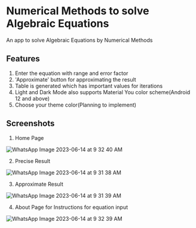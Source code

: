 # Numerical Methods to solve Algebraic Equations

An app to solve Algebraic Equations by Numerical Methods

## Features
1. Enter the equation with range and error factor
2. 'Approximate' button for approximating the result
3. Table is generated which has important values for iterations
4. Light and Dark Mode also supports Material You color scheme(Android 12 and above)
5. Choose your theme color(Planning to implement)

## Screenshots

1. Home Page


![WhatsApp Image 2023-06-14 at 9 32 40 AM](https://github.com/siddhesh12323/maths_algorithms/assets/98269363/497d2f70-3655-41d9-9f79-649b45738338)



2. Precise Result


![WhatsApp Image 2023-06-14 at 9 31 38 AM](https://github.com/siddhesh12323/maths_algorithms/assets/98269363/ca3a9254-dd02-4863-998c-7a0831787b97)



3. Approximate Result


![WhatsApp Image 2023-06-14 at 9 31 39 AM](https://github.com/siddhesh12323/maths_algorithms/assets/98269363/c304b77d-87ef-49ca-8bd2-c371ae5add5f)



4. About Page for Instructions for equation input


![WhatsApp Image 2023-06-14 at 9 32 39 AM](https://github.com/siddhesh12323/maths_algorithms/assets/98269363/ec8d06cb-89e9-4cba-9568-f4e327f00111)
